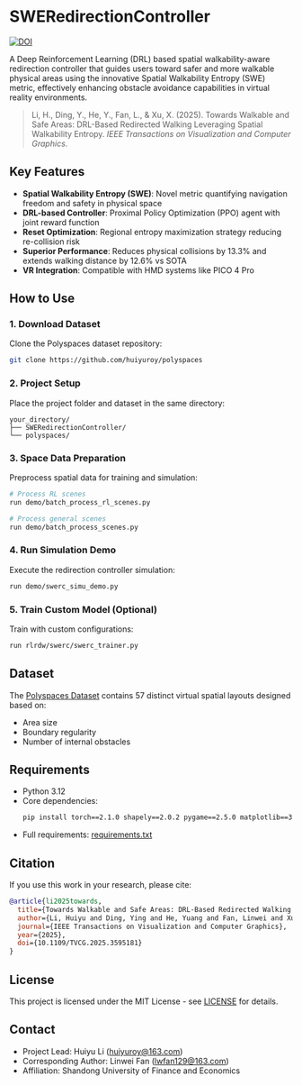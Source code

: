 # SWERedirectionController

[![DOI](https://img.shields.io/badge/DOI-10.1109%2FTVCG.2025.3595181-blue)](https://doi.org/10.1109/TVCG.2025.3595181)

A Deep Reinforcement Learning (DRL) based spatial walkability-aware redirection controller that guides users toward safer and more walkable physical areas using the innovative Spatial Walkability Entropy (SWE) metric, effectively enhancing obstacle avoidance capabilities in virtual reality environments.

> Li, H., Ding, Y., He, Y., Fan, L., & Xu, X. (2025). Towards Walkable and Safe Areas: DRL-Based Redirected Walking Leveraging Spatial Walkability Entropy. *IEEE Transactions on Visualization and Computer Graphics*.

## Key Features

- **Spatial Walkability Entropy (SWE)**: Novel metric quantifying navigation freedom and safety in physical space
- **DRL-based Controller**: Proximal Policy Optimization (PPO) agent with joint reward function
- **Reset Optimization**: Regional entropy maximization strategy reducing re-collision risk
- **Superior Performance**: Reduces physical collisions by 13.3% and extends walking distance by 12.6% vs SOTA
- **VR Integration**: Compatible with HMD systems like PICO 4 Pro

## How to Use

### 1. Download Dataset
Clone the Polyspaces dataset repository:
```bash
git clone https://github.com/huiyuroy/polyspaces
```

### 2. Project Setup
Place the project folder and dataset in the same directory:
```
your_directory/
├── SWERedirectionController/
└── polyspaces/
```

### 3. Space Data Preparation
Preprocess spatial data for training and simulation:
```bash
# Process RL scenes
run demo/batch_process_rl_scenes.py

# Process general scenes
run demo/batch_process_scenes.py
```

### 4. Run Simulation Demo
Execute the redirection controller simulation:
```bash
run demo/swerc_simu_demo.py
```

### 5. Train Custom Model (Optional)
Train with custom configurations:
```bash
run rlrdw/swerc/swerc_trainer.py
```

## Dataset

The [Polyspaces Dataset](https://github.com/huiyuroy/polyspaces) contains 57 distinct virtual spatial layouts designed based on:
- Area size
- Boundary regularity
- Number of internal obstacles


## Requirements

- Python 3.12
- Core dependencies:
  ```bash
  pip install torch==2.1.0 shapely==2.0.2 pygame==2.5.0 matplotlib==3.8.0 ujson==5.9.0
  ```
- Full requirements: [requirements.txt](requirements.txt)


## Citation

If you use this work in your research, please cite:
```bibtex
@article{li2025towards,
  title={Towards Walkable and Safe Areas: DRL-Based Redirected Walking Leveraging Spatial Walkability Entropy},
  author={Li, Huiyu and Ding, Ying and He, Yuang and Fan, Linwei and Xu, Xiang},
  journal={IEEE Transactions on Visualization and Computer Graphics},
  year={2025},
  doi={10.1109/TVCG.2025.3595181}
}
```

## License

This project is licensed under the MIT License - see [LICENSE](LICENSE) for details.

## Contact

- Project Lead: Huiyu Li (huiyuroy@163.com)
- Corresponding Author: Linwei Fan (lwfan129@163.com)
- Affiliation: Shandong University of Finance and Economics